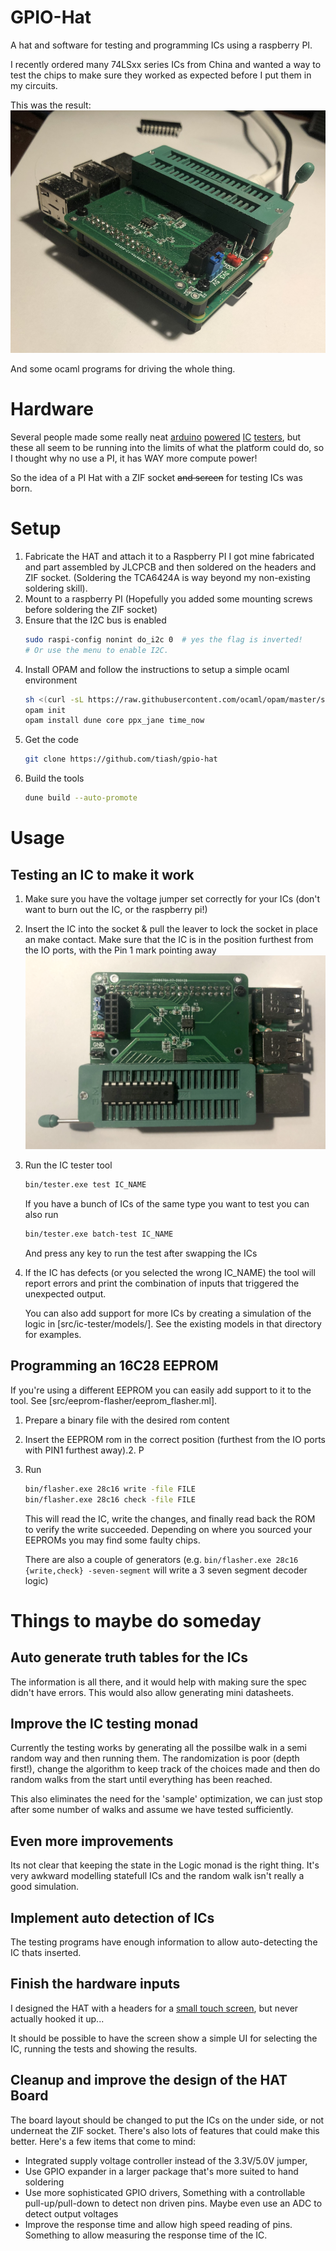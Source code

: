 # GPIO-Hat
A hat and software for testing and programming ICs using a raspberry PI.

I recently ordered many 74LSxx series ICs from China and wanted a way to test
the chips to make sure they worked as expected before I put them in my circuits.

This was the result:
![GPIO-Hat](Hardware/oblique.png)

And some ocaml programs for driving the whole thing.

# Hardware
Several people made some really neat [arduino](https://blog.arduino.cc/2018/02/05/automated-ic-testing-with-arduino-mega/) [powered](https://hackaday.com/2018/02/15/building-an-arduino-smart-ic-tester-for-25/) [IC](https://www.electronicsforu.com/electronics-projects/hardware-diy/arduino-based-digital-ic-tester-truth-table) [testers](https://blog.arduino.cc/2018/02/05/automated-ic-testing-with-arduino-mega/), but these all seem to be running into the limits of what the platform could do, so I thought why no use a PI, it has WAY more compute power!

So the idea of a PI Hat with a ZIF socket ~~and screen~~ for testing ICs was born.

# Setup
1. Fabricate the HAT and attach it to a Raspberry PI
   I got mine fabricated and part assembled by JLCPCB and then soldered on the headers and ZIF socket.
   (Soldering the TCA6424A is way beyond my non-existing soldering skill).
2. Mount to a raspberry PI (Hopefully you added some mounting screws before soldering the ZIF socket)
3. Ensure that the I2C bus is enabled
   ```bash
   sudo raspi-config nonint do_i2c 0  # yes the flag is inverted!
   # Or use the menu to enable I2C. 
   ```
4. Install OPAM and follow the instructions to setup a simple ocaml environment
   ```bash
   sh <(curl -sL https://raw.githubusercontent.com/ocaml/opam/master/shell/install.sh)
   opam init
   opam install dune core ppx_jane time_now
   ```
5. Get the code
   ```bash
   git clone https://github.com/tiash/gpio-hat
   ``` 
6. Build the tools
   ```bash
   dune build --auto-promote
   ```
   
# Usage

## Testing an IC to make it work
1. Make sure you have the voltage jumper set correctly for your ICs (don't want to burn out the IC, or the raspberry pi!)
2. Insert the IC into the socket & pull the leaver to lock the socket in place an make contact.
   Make sure that the IC is in the position furthest from the IO ports, with the Pin 1 mark pointing away
   ![Board with chip](Hardware/with_74245.png)
3. Run the IC tester tool
   ```bash
   bin/tester.exe test IC_NAME
   ```
   If you have a bunch of ICs of the same type you want to test you can also run
   ```bash
   bin/tester.exe batch-test IC_NAME
   ```
   And press any key to run the test after swapping the ICs
4. If the IC has defects (or you selected the wrong IC_NAME) the tool will report errors
   and print the combination of inputs that triggered the unexpected output.

   You can also add support for more ICs by creating a simulation of the logic
   in [src/ic-tester/models/]. See the existing models in that directory for examples.

## Programming an 16C28 EEPROM
If you're using a different EEPROM you can easily add support to it to the tool.  See [src/eeprom-flasher/eeprom_flasher.ml].
1. Prepare a binary file with the desired rom content
2. Insert the EEPROM rom in the correct position (furthest from the IO ports with PIN1 furthest away).2. P
3. Run
   ```bash
   bin/flasher.exe 28c16 write -file FILE
   bin/flasher.exe 28c16 check -file FILE
   ```
   This will read the IC, write the changes, and finally read back the ROM to verify the write succeeded.
   Depending on where you sourced your EEPROMs you may find some faulty chips.

   There are also a couple of generators (e.g. `bin/flasher.exe 28c16 {write,check} -seven-segment` will write a 3 seven segment decoder logic)

   
# Things to maybe do someday

## Auto generate truth tables for the ICs
The information is all there, and it would help with making sure the spec
didn't have errors.
This would also allow generating mini datasheets.

## Improve the IC testing monad
Currently the testing works by generating all the possilbe walk in a semi random way
and then running them.
The randomization is poor (depth first!), change the algorithm to keep track of the choices made
and then do random walks from the start until everything has been reached.

This also eliminates the need for the 'sample' optimization, we can just stop after some number of walks
and assume we have tested sufficiently.

## Even more improvements
Its not clear that keeping the state in the Logic monad is the right thing.
It's very awkward modelling statefull ICs and the random walk isn't really a good simulation.

## Implement auto detection of ICs
The testing programs have enough information to allow auto-detecting the IC thats inserted.

## Finish the hardware inputs
I designed the HAT with a headers for a [small touch screen](https://www.banggood.com/1_8-Inch-LCD-Screen-SPI-Serial-Port-Module-TFT-Color-Display-Touch-Screen-ST7735-p-1414465.html), but never actually hooked it up...

It should be possible to have the screen show a simple UI for selecting the IC, running the tests and showing the results.
 
## Cleanup and improve the design of the HAT Board
The board layout should be changed to put the ICs on the under side, or not underneat the ZIF socket.
There's also lots of features that could make this better.
Here's a few items that come to mind:
- Integrated supply voltage controller instead of the 3.3V/5.0V jumper,
- Use GPIO expander in a larger package that's more suited to hand soldering
- Use more sophisticated GPIO drivers,
  Something with a controllable pull-up/pull-down to detect non driven pins.
  Maybe even use an ADC to detect output voltages
- Improve the response time and allow high speed reading of pins. Something to allow measuring the response time of the IC.
